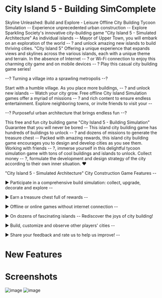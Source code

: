 # City Island 5 - Building SimComplete
Skyline Unleashed: Build and Explore - Leisure Offline City Building Tycoon Simulation
-- Experience unprecedented urban construction --
Explore Sparkling Society's innovative city-building game "City Island 5 - Simulated Architecture" As individual islands --  Mayor of Upper Town, you will embark on an exploration of the world -- ? and unlock amazing new islands to build thriving cities. "City Island 5" Offering a unique experience that expands views and skylines across the various islands, each with a unique theme and terrain. In the absence of Internet -- ? or Wi-Fi connection to enjoy this charming city game and on mobile devices -- ? Play this casual city building game series!

--? Turning a village into a sprawling metropolis --?

Start with a humble village. As you place more buildings, -- ? and unlock new islands --  Watch your city grow. Free offline City Island Simulation games offer a myriad of missions -- ? and rich content to ensure endless entertainment. Explore neighboring towns, or invite friends to visit your -- 

--? Purposeful urban architecture that brings endless fun --?

This free and fun city building game "City Island 5 - Building Simulation" Guarantee that you will never be bored --  This island city building game has hundreds of buildings to unlock -- ? and dozens of missions to generate the treasure chest -- Packed with amazing rewards, this island city building game encourages you to design and develop cities as you see them. Working with friends -- ?, immerse yourself in this delightful tycoon simulation game with tons of cool buildings and islands to unlock. Collect money -- ?, formulate the development and design strategy of the city according to their own inner situation. ❤

"City Island 5 - Simulated Architecture" City Construction Game Features --

▶ Participate in a comprehensive build simulation: collect, upgrade, decorate and explore -- 

▶ Earn a treasure chest full of rewards -- 

▶ Offline or online games without internet connection -- 

▶ On dozens of fascinating islands --  Rediscover the joys of city building!

▶ Build, customize and observe other players' cities -- 

▶ Share your feedback and rate us to help us improve! -- 

# New Features
    
 
# Screenshots
![image](https://github.com/kowalewskiadrian/City-Island-5/blob/main/Assets/Board/1.webp)
![image](https://github.com/kowalewskiadrian/City-Island-5/blob/main/Assets/Board/2.webp)

